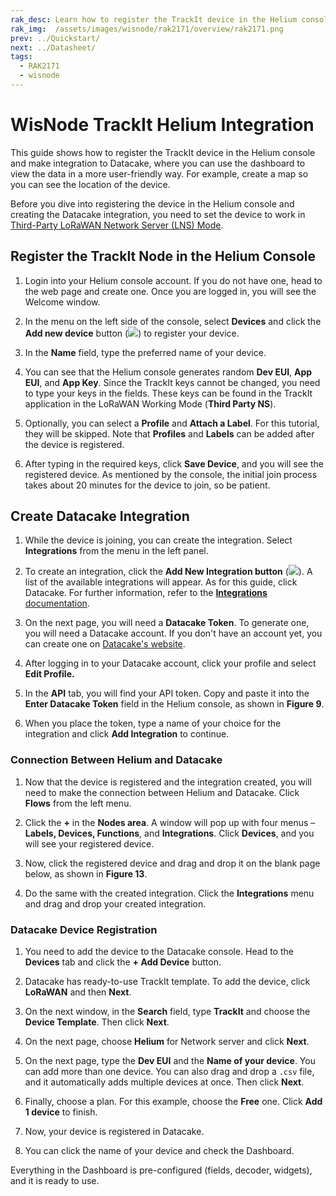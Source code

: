 ```yaml
---
rak_desc: Learn how to register the TrackIt device in the Helium console and make integration to Datacake, where you can use the dashboard to view the data in a more user-friendly way.
rak_img:  /assets/images/wisnode/rak2171/overview/rak2171.png
prev: ../Quickstart/
next: ../Datasheet/
tags:
  - RAK2171
  - wisnode
---
```


# WisNode TrackIt Helium Integration

This guide shows how to register the TrackIt device in the Helium console and make integration to Datacake, where you can use the dashboard to view the data in a more user-friendly way. For example, create a map so you can see the location of the device. 

Before you dive into registering the device in the Helium console and creating the Datacake integration, you need to set the device to work in [Third-Party LoRaWAN Network Server (LNS) Mode](https://docs.rakwireless.com/Product-Categories/WisNode/RAK2171/Quickstart/#third-party-lorawan-network-server-lns-mode).


## Register the TrackIt Node in the Helium Console

1. Login into your Helium console account. If you do not have one, head to the web page and create one. Once you are logged in, you will see the Welcome window. 

<rk-img
  src="/assets/images/wisnode/rak2171/helium-datacake/01.png"
  width="100%"
  caption="Helium console main page"
/>

2. In the menu on the left side of the console, select **Devices** and click the **Add new device** button (<img src="/assets/images/wisnode/rak2171/helium-datacake/1.png"/>) to register your device. 

<rk-img
  src="/assets/images/wisnode/rak2171/helium-datacake/02.png"
  width="100%"
  caption="Helium console devices page"
/>

3. In the **Name** field, type the preferred name of your device. 

<rk-img
  src="/assets/images/wisnode/rak2171/helium-datacake/03.png"
  width="100%"
  caption="Add New Device page"
/>

4. You can see that the Helium console generates random **Dev EUI**, **App EUI**, and **App Key**. Since the TrackIt keys cannot be changed, you need to type your keys in the fields. These keys can be found in the TrackIt application in the LoRaWAN Working Mode (**Third Party NS**).

<rk-img
  src="/assets/images/wisnode/rak2171/helium-datacake/04.png"
  width="100%"
  caption="TrackIt keys"
/>

5. Optionally, you can select a **Profile** and **Attach a Label**. For this tutorial, they will be skipped. Note that **Profiles** and **Labels** can be added after the device is registered.

6. After typing in the required keys, click **Save Device**, and you will see the registered device. As mentioned by the console, the initial join process takes about 20 minutes for the device to join, so be patient. 

## Create Datacake Integration

1. While the device is joining, you can create the integration. Select **Integrations** from the menu in the left panel. 

<rk-img
  src="/assets/images/wisnode/rak2171/helium-datacake/05.png"
  width="100%"
  caption="Integration page"
/>

2. To create an integration, click the **Add New Integration button** (<img src="/assets/images/wisnode/rak2171/helium-datacake/2.png"/>). A list of the available integrations will appear. As for this guide, click Datacake. For further information, refer to the [**Integrations** documentation](https://docs.helium.com/use-the-network/console/integrations/).

<rk-img
  src="/assets/images/wisnode/rak2171/helium-datacake/06.png"
  width="100%"
  caption="List of available integrations"
/>

3. On the next page, you will need a **Datacake Token**. To generate one, you will need a Datacake account. If you don't have an account yet, you can create one on [Datacake's website](https://datacake.co/). 

<rk-img
  src="/assets/images/wisnode/rak2171/helium-datacake/07.png"
  width="100%"
  caption="Datacake endpoint token"
/>

4. After logging in to your Datacake account, click your profile and select **Edit Profile.**

<rk-img
  src="/assets/images/wisnode/rak2171/helium-datacake/08.png"
  width="100%"
  caption="Datacake console page"
/>

5. In the **API** tab, you will find your API token. Copy and paste it into the **Enter Datacake Token** field in the Helium console, as shown in **Figure 9**.

<rk-img
  src="/assets/images/wisnode/rak2171/helium-datacake/09.png"
  width="100%"
  caption="Datacake endpoint"
/>

6. When you place the token, type a name of your choice for the integration and click **Add Integration** to continue.

<rk-img
  src="/assets/images/wisnode/rak2171/helium-datacake/10.png"
  width="100%"
  caption="Adding integration name"
/>


### Connection Between Helium and Datacake

1. Now that the device is registered and the integration created, you will need to make the connection between Helium and Datacake. Click **Flows** from the left menu.

<rk-img
  src="/assets/images/wisnode/rak2171/helium-datacake/11.png"
  width="100%"
  caption="Helium console flows"
/>

2. Click the **+** in the **Nodes area**. A window will pop up with four menus – **Labels, Devices, Functions**, and **Integrations**. Click **Devices**, and you will see your registered device. 

<rk-img
  src="/assets/images/wisnode/rak2171/helium-datacake/12.png"
  width="100%"
  caption="Nodes"
/>

3. Now, click the registered device and drag and drop it on the blank page below, as shown in **Figure 13**.

4. Do the same with the created integration. Click the **Integrations** menu and drag and drop your created integration.

<rk-img
  src="/assets/images/wisnode/rak2171/helium-datacake/15.png"
  width="100%"
  caption="Creating the connection between the device and the integration"
/>

### Datacake Device Registration

1. You need to add the device to the Datacake console. Head to the **Devices** tab and click the **+ Add Device** button.

<rk-img
  src="/assets/images/wisnode/rak2171/helium-datacake/16.png"
  width="100%"
  caption="Datacake console"
/>

2. Datacake has ready-to-use TrackIt template. To add the device, click **LoRaWAN** and then **Next**.

<rk-img
  src="/assets/images/wisnode/rak2171/helium-datacake/17.png"
  width="100%"
  caption="Adding a new device"
/>

3. On the next window, in the **Search** field, type **TrackIt** and choose the **Device Template**. Then click **Next**.

<rk-img
  src="/assets/images/wisnode/rak2171/helium-datacake/18.png"
  width="100%"
  caption="Selecting product template"
/>

4. On the next page, choose **Helium** for Network server and click **Next**. 

<rk-img
  src="/assets/images/wisnode/rak2171/helium-datacake/19.png"
  width="100%"
  caption="Choosing network server"
/>

5. On the next page, type the **Dev EUI** and the **Name of your device**. You can add more than one device. You can also drag and drop a `.csv` file, and it automatically adds multiple devices at once. Then click **Next**.

<rk-img
  src="/assets/images/wisnode/rak2171/helium-datacake/20.png"
  width="100%"
  caption="Adding device"
/>

6. Finally, choose a plan. For this example, choose the **Free** one. Click **Add 1 device** to finish. 

<rk-img
  src="/assets/images/wisnode/rak2171/helium-datacake/21.png"
  width="100%"
  caption="Choosing a plan"
/>

7. Now, your device is registered in Datacake.

<rk-img
  src="/assets/images/wisnode/rak2171/helium-datacake/22.png"
  width="100%"
  caption="Registered TrackIt device in Datacake"
/>

8. You can click the name of your device and check the Dashboard. 

<rk-img
  src="/assets/images/wisnode/rak2171/helium-datacake/23.png"
  width="100%"
  caption="TrackIt Dashboard"
/>

Everything in the Dashboard is pre-configured (fields, decoder, widgets), and it is ready to use. 

<!--

## Configure the Device in Datacake

1. You need to decode the raw data that the device sends to Datacake, so you can preview it in a more user-friendly way. On the device page of the Datacake console, you can find different tabs like **Dashboard**, **History**, and **Downlinks**. For now, head to the **Configuration tab**.

<rk-img
  src="/assets/images/wisnode/rak2171/helium-datacake/24.png"
  width="100%"
  caption="Device’s Dashboard"
/>

2. Scroll down until you find the Payload Decoder field. 

<rk-img
  src="/assets/images/wisnode/rak2171/helium-datacake/25.png"
  width="100%"
  caption="Device’s Configuration Page"
/>

3. In the **Payload Decoder** field, copy and paste the code below. Then click the **Save** button below the decoder field.

```js
function Decoder(bytes, port) {
    var decoded = {};

    // adjust time zone, here Asia/Manila = +8H
    var my_time_zone = (8 * 60 * 60);

    decoded.num = bytes[1];
    decoded.app_id = (bytes[2] << 24) | (bytes[3] << 16) | (bytes[4] << 8) | bytes[5];
    decoded.dev_id = (bytes[6] << 24) | (bytes[7] << 16) | (bytes[8] << 8) | bytes[9];
    switch (bytes[0]) {
        case 0xCA: // No Location fix
            decoded.acc = 0;
            decoded.fix = 0;
            decoded.batt = bytes[10];
            decoded.time = ((bytes[11] << 24) | (bytes[12] << 16) | (bytes[13] << 8) | bytes[14]);
            // adjust time zone
            decoded.time = decoded.time + my_time_zone;
            var dev_date = new Date(decoded.time * 1000);
            decoded.time_stamp = dev_date.getHours() + ":" + dev_date.getMinutes();
            decoded.date_stamp = dev_date.getDate() + "." + (dev_date.getMonth() + 1) + "." + dev_date.getFullYear();
            decoded.stat = bytes[15] & 0x03;
            decoded.gps = bytes[15] & 0x0C;
            break;
        case 0xCB: // Location fix
            decoded.fix = 1;
            decoded.batt = bytes[20];
            decoded.time = ((bytes[21] << 24) | (bytes[22] << 16) | (bytes[23] << 8) | bytes[24]);
            // adjust time zone
            decoded.time = decoded.time + my_time_zone;
            var dev_date = new Date(decoded.time * 1000);
            decoded.time_stamp = dev_date.getHours() + ":" + dev_date.getMinutes();
            decoded.date_stamp = dev_date.getDate() + "." + (dev_date.getMonth() + 1) + "." + dev_date.getFullYear();
            decoded.stat = bytes[25] & 0x03;
            decoded.gps = bytes[25] & 0x0C;
            decoded.lng = (((bytes[10] << 24) | (bytes[11] << 16) | (bytes[12] << 8) | bytes[13]) * 0.000001).toFixed(4);
            decoded.lat = (((bytes[14] << 24) | (bytes[15] << 16) | (bytes[16] << 8) | bytes[17]) * 0.000001).toFixed(4);
            decoded.location = decoded.lat + "," + decoded.lng;
            decoded.acc = bytes[18];
            decoded.gps_start = bytes[19];
            break;
        case 0xCC: // SOS 
            decoded.sos = 1;
            decoded.lng = (((bytes[10] << 24) | (bytes[11] << 16) | (bytes[12] << 8) | bytes[13]) * 0.000001).toFixed(4);
            decoded.lat = (((bytes[14] << 24) | (bytes[15] << 16) | (bytes[16] << 8) | bytes[17]) * 0.000001).toFixed(4);
            if (bytes.length > 18) {
                var i;
                for (i = 18; i < 28; i++) {
                    decoded.name += bytes[i].toString();
                }
                for (i = 28; i < 40; i++) {
                    decoded.country += bytes[i].toString();
                }
                for (i = 39; i < 50; i++) {
                    decoded.phone += bytes[i].toString();
                }
            }
            break;
        case 0xCD:
            decoded.sos = 0;
            break;
        case 0xCE:
            decoded.alarm = 0x01;
            decoded.alarm_lvl = bytes[10];
            break;
    }
    return decoded;
}
```

4. Now you can see the decoded data you receive in the **Debug tab**.

<rk-img
  src="/assets/images/wisnode/rak2171/helium-datacake/26.png"
  width="70%"
  caption="TrackIt Data"
/>

5. Create fields for the different data that the device sends. Below is a list of the fields you can create:

<table>
   <thead><tr><th>Type</th><th>Name</th><th>Identifier</th><th>Description</th></tr></thead>
   <tbody>
   <tr><td>Integer</td><td>Frame Counter</td><td>NUM</td><td>Packets Counter</td><tr>
   <tr><td>Integer</td><td>Application ID</td><td>APP_ID</td><td>The ID of the application</td><tr>
   <tr><td>Integer</td><td>Device ID</td><td>DEV_ID</td><td>The ID of the device</td><tr>
   <tr><td>Boolean</td><td>Fix</td><td>FIX</td><td>GPS fix</td><tr>
   <tr><td>Integer</td><td>Battery</td><td>BATT</td><td>Battery Level</td><tr>
   <tr><td>String</td><td>Time Stamp</td><td>TIME_STAMP</td><td>Time of the packet</td><tr>
   <tr><td>String</td><td>Date Stamp</td><td>DATE_STAMP</td><td>Date of the packet</td><tr>
   <tr><td>Integer</td><td>Status</td><td>STAT</td><td>1=sending</td>
   <tr><td> </td><td> </td><td> </td><td>3=sending</td>
   <tr><td>Integer</td><td>GPS</td><td>GPS</td><td>GPS Status</td>
   <tr><td> </td><td> </td><td> </td><td>0:open the GPS fix</td>
   <tr><td> </td><td> </td><td> </td><td>4:locating</td>
   <tr><td> </td><td> </td><td> </td><td>8:successful</td>
   <tr><td> </td><td> </td><td> </td><td>12:failed</td>
   <tr><td>Integer</td><td>Accuracy</td><td>ACC</td><td>Accuracy of GPS</td>
   <tr><td>Geolocation</td><td>Location</td><td>LOCATION</td><td>GPS coordinates</td><tr>
   <tr><td>String</td><td>Tracker ID</td><td>TRACKER_ID</td><td>The ID of the tracker</td><tr>
   <tr><td>Integer</td><td>Alarm Level</td><td>ALARM_LVL</td><td>The level of the alarm set in the application</td><tr>
   <tr><td>Integer</td><td>Alarm</td><td>ALARM</td><td>Shows if the alarm is triggered</td></tr>
   </tbody>
</table>

6. To create a field, in the **Configuration** tab for the device in the Datacake console, scroll down to the **Fields** field. Click on the **+ Add Field** button. In the **Add Field** window, fill in the following information based on the table above:
   
- **Type** – Type of the field.
- **Name** – Name of the field. Note that you can type a name of your choice. The above names are just a template.
- **Identifier** – The decoder decodes the data in fields (see **Figure 24**). The **Identifier** must be exactly the name of the field of the decoded data (e.g. **TIME_STAMP** for the Time Stamp field). Note that field names cannot be changed. 
- **Unit (optional)** – The unit of the value (e.g. V for battery (volts)).
- **Use formula** - Formulas can be used to perform calculations on values based on other fields. 

<rk-img
  src="/assets/images/wisnode/rak2171/helium-datacake/27.png"
  width="70%"
  caption="Adding a field"
/>

For example, to create a **LOCATION** field, choose **Geolocation** in the **Type** field. For the **Identifier** field, type the name of the decoded data field: **LOCATION**.

<rk-img
  src="/assets/images/wisnode/rak2171/helium-datacake/28.png"
  width="70%"
  caption="Location field"
/>

7. When you enter the required information, click **Add Field**. You will see the created field in the Field tab. Once a packet is received, the field will take the value of the identifier.

<rk-img
  src="/assets/images/wisnode/rak2171/helium-datacake/29.png"
  width="100%"
  caption="Successfully Created Field"
/>

Another example is if you want to create a field for the battery level. Click again **+ Add Field**, and select **Integer** in the **Type** field. Type **Battery** in the Name field and **BATT** in the Identifier field.

<rk-img
  src="/assets/images/wisnode/rak2171/helium-datacake/30.png"
  width="70%"
  caption="Add battery field"
/>

8. Do the same with the other fields. It is up to you to decide on what fields are required for your project. Make sure you select the right **Type** and enter the correct **Identifier**.

9. Now that the fields are created, head to the **Dashboard** of the device. Activate the **Edit mode** using the switch (<img src="/assets/images/wisnode/rak2171/helium-datacake/4.png"/> ) and click **+ Add Widget**. You can create a widget to preview the data in the dashboard. Choose the correct widget for the desired field.

<rk-img
  src="/assets/images/wisnode/rak2171/helium-datacake/31.png"
  width="80%"
  caption="Datacake Widgets"
/>

For example, when creating a map, click the **Map (Displays a map)** widget.

<rk-img
  src="/assets/images/wisnode/rak2171/helium-datacake/32.png"
  width="70%"
  caption="Map Widget"
/>

10.  In the **Basics** tab, you can type a name for the widget. In the **Appearance** tab, you can set a design to your widget (color, style). The **Data** tab is most important. Here you need to select the location field you have created above. Click on the **+** **Add field** and select the **Location** field. In addition, in the **Timeframe** tab, you can enable whether the map will show historical data.

<rk-img
  src="/assets/images/wisnode/rak2171/helium-datacake/33.png"
  width="70%"
  caption="Map field"
/>

1.  Once you have set the field, click **Save** and you will see the map in the Dashboard.


<rk-img
  src="/assets/images/wisnode/rak2171/helium-datacake/34.png"
  width="100%"
  caption="Datacake map"
/>

In addition, if you want to add a widget to see the battery level of the device, click again **+ Add Widget** and select **Value**. In the **Data** tab, select **Battery** for **Field**. Then click **Save** to add the widget.

<rk-img
  src="/assets/images/wisnode/rak2171/helium-datacake/35.png"
  width="70%"
  caption="Add Battery Widget"
/>


12.  If you want, you can create other widgets. For example:

- **String/Integer** field - choose **Value** (Displays a measurement).
- **Boolean** field - choose **Boolean** (Displays a boolean state).

<rk-img
  src="/assets/images/wisnode/rak2171/helium-datacake/36.png"
  width="100%"
  caption="TrackIt Dashboard"
/>

13. Once you add your widgets, you can customize your Dashboard depending on your needs. Remember, when you finish customizing your Dashboard, deactivate the **Edit mode** by clicking the **yellow switch** to save your changes.

--->
